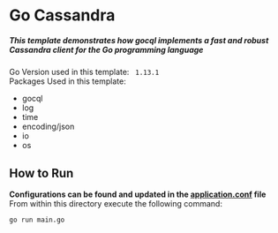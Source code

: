 # Go Cassandra
##### This template demonstrates how gocql implements a fast and robust Cassandra client for the Go programming language  

Go Version used in this template: ` 1.13.1`  
Packages Used in this template:  
* gocql  
* log  
* time  
* encoding/json  
* io  
* os  

## How to Run   
**Configurations can be found and updated in the [application.conf](/application.json) file**  
 From within this directory execute the following command:  
``` bash
go run main.go
```